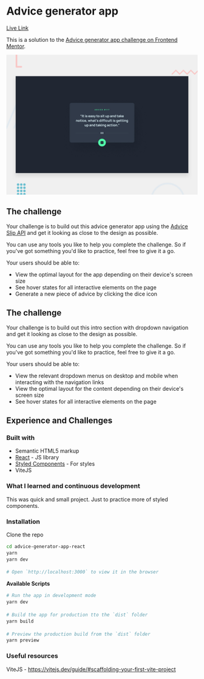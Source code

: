# Advice generator app

[Live Link](https://fm-advice-generator-app-react.vercel.app/)

This is a solution to the [Advice generator app challenge on Frontend Mentor](https://www.frontendmentor.io/challenges/advice-generator-app-QdUG-13db).

![Design preview for the Advice generator app coding challenge](./public/design/desktop-preview.jpg)

## The challenge

Your challenge is to build out this advice generator app using the [Advice Slip API](https://api.adviceslip.com) and get it looking as close to the design as possible.

You can use any tools you like to help you complete the challenge. So if you've got something you'd like to practice, feel free to give it a go.

Your users should be able to:

- View the optimal layout for the app depending on their device's screen size
- See hover states for all interactive elements on the page
- Generate a new piece of advice by clicking the dice icon

## The challenge

Your challenge is to build out this intro section with dropdown navigation and get it looking as close to the design as possible.

You can use any tools you like to help you complete the challenge. So if you've got something you'd like to practice, feel free to give it a go.

Your users should be able to:

- View the relevant dropdown menus on desktop and mobile when interacting with the navigation links
- View the optimal layout for the content depending on their device's screen size
- See hover states for all interactive elements on the page

## Experience and Challenges

### Built with

- Semantic HTML5 markup
- [React](https://reactjs.org/) - JS library
- [Styled Components](https://styled-components.com/) - For styles
- ViteJS

### What I learned and continuous development

This was quick and small project.  Just to practice more of styled components.

### Installation

Clone the repo

```bash
cd advice-generator-app-react
yarn
yarn dev

# Open `http://localhost:3000` to view it in the browser
```

**Available Scripts**

```bash
# Run the app in development mode
yarn dev

# Build the app for production tto the `dist` folder
yarn build

# Preview the production build from the `dist` folder
yarn preview
```

### Useful resources

ViteJS - https://vitejs.dev/guide/#scaffolding-your-first-vite-project
